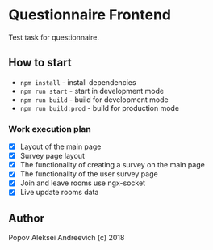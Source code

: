 # Questionnaire Frontend
Test task for questionnaire.

## How to start
- `npm install` - install dependencies
- `npm run start` - start in development mode
- `npm run build` - build for development mode
- `npm run build:prod` - build for production mode

### Work execution plan
- [x] Layout of the main page
- [x] Survey page layout
- [x] The functionality of creating a survey on the main page
- [x] The functionality of the user survey page
- [x] Join and leave rooms use ngx-socket
- [x] Live update rooms data

## Author
Popov Aleksei Andreevich (c) 2018